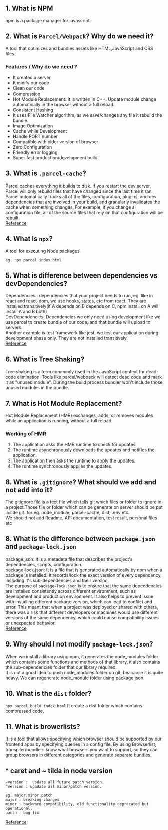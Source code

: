 ## 1. What is NPM
npm is a package manager for javascript.

## 2. What is `Parcel/Webpack`? Why do we need it?
A tool that optimizes and bundles assets like HTML,JavaScript and CSS files.
### Features / Why do we need ?
- It created a server
- It minify our code
- Clean our code
- Compression
- Hot Module Replacement: It is written in C++.  Update module change automatically in the browser without a full reload.
- Consistent Hashing
- It uses File Watcher algorithm, as we save/changes any file it rebuild the bundle.
- Image Optimization
- Cache while Development
- Handle PORT number
- Compatible with older version of browser
- Zero Configuration
- Friendly error logging
- Super fast production/development build

## 3. What is `.parcel-cache`?
Parcel caches everything it builds to disk. If you restart the dev server, Parcel will only rebuild files that have changed since the last time it ran. Parcel automatically tracks all of the files, configuration, plugins, and dev dependencies that are involved in your build, and granularly invalidates the cache when something changes. For example, if you change a configuration file, all of the source files that rely on that configuration will be rebuilt.
<br>
[Reference](https://parceljs.org/features/development/#caching)

## 4. What is `npx`?
A tool for executing Node packages.
```
eg. npx parcel index.html
```

## 5. What is difference between dependencies vs devDependencies?
Dependencies : dependencies that your project needs to run, eg. like in react and react-dom, we use hooks, states, etc from react.
They are installed transitively(if A depends on B depends on C, npm install on A will install A and B both)
<br>
DevDependencies: Dependencies we only need using development like we use parcel to create bundle of our code, and that bundle will upload to servers.<br>
Another example is test framework like jest, we test our application during development phase only.
They are not installed transitively
<br>
[Reference](https://stackoverflow.com/questions/18875674/whats-the-difference-between-dependencies-devdependencies-and-peerdependencie)

## 6. What is Tree Shaking?
Tree shaking is a term commonly used in the JavaScript context for dead-code elimination.
Tools like parcel/webpack will detect dead code and mark it as "unused module". During the build process bundler won't include those unused modules in the bundle.


## 7. What is Hot Module Replacement?
Hot Module Replacement (HMR) exchanges, adds, or removes modules while an application is running, without a full reload. 
### Working of HMR
1. The application asks the HMR runtime to check for updates.
2. The runtime asynchronously downloads the updates and notifies the application.
3. The application then asks the runtime to apply the updates.
4. The runtime synchronously applies the updates.

## 8. What is `.gitignore`? What should we add and not add into it?
The gitignore file is a text file which tells git which files or folder to ignore in a project.Those file or folder which can be generate on server should be put inside git.
for eg. node_module, parcel-cache, dist, .env etc. 
<br>
We should not add Readme, API documentation, test result, personal files etc

## 8. What is the difference between `package.json` and `package-lock.json`
package.json: It is a metadeta file that describes the project's dependencies, scripts, configuration.<br>
package-lock.json: It is a file that is generated automatically by npm when a package is installed. It records/lock the exact version of every dependency, including it's sub-dependencies and their version.
<br>
The purpose of ```package-lock.json``` is to ensure that the same dependencies are installed consistently across different environment, such as development and production environment. It also helps to prevent issue with installing different package version, which can lead to confilct and error.
This meant that when a project was deployed or shared with others, there was a risk that different developers or machines would use different versions of the same dependency, which could cause compatibility issues or unexpected behavior.
<br>
[Reference](https://www.atatus.com/blog/package-json-vs-package-lock-json/)

## 9. Why should I not modify `package-lock.json`?
When we install a library using npm, it generates the node_modules folder which contains some functions and methods of that library, it also contains the sub-dependencies folder that our library required.
<br>
It is not a good idea to push node_modules folder on git, beacause it is quite heavy. We can regenerate node_module folder using package.json. 

## 10. What is the `dist` folder?
``` npx parcel build index.html ``` It create a dist folder which contains compressed code.

## 11. What is browerlists?
It is a tool that allows specifying which browser should be supported by our frontend apps by specifying queries in a config file. By using Browserlist, transpiler/bundlers know what browsers you want to support, so they can group browsers in different categories and generate separate bundles.

## ^ caret and ~ tilda in node version
```
~version :  update all future patch version.
^version : upadate all minor/patch version.

eg. major.minor.patch
major : breaking changes
minor : backward compatibility, old functionality deprecated but operational.
pacth : bug fix

```
[Reference](https://stackoverflow.com/questions/22343224/whats-the-difference-between-tilde-and-caret-in-package-json)
